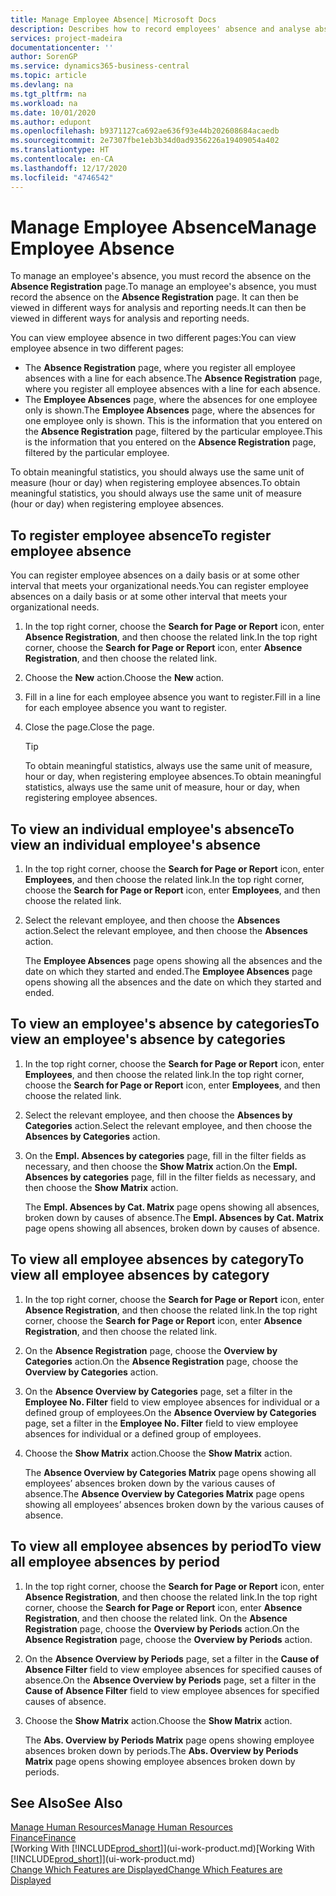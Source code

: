 ```yaml
---
title: Manage Employee Absence| Microsoft Docs
description: Describes how to record employees' absence and analyse absence statistics.
services: project-madeira
documentationcenter: ''
author: SorenGP
ms.service: dynamics365-business-central
ms.topic: article
ms.devlang: na
ms.tgt_pltfrm: na
ms.workload: na
ms.date: 10/01/2020
ms.author: edupont
ms.openlocfilehash: b9371127ca692ae636f93e44b202608684acaedb
ms.sourcegitcommit: 2e7307fbe1eb3b34d0ad9356226a19409054a402
ms.translationtype: HT
ms.contentlocale: en-CA
ms.lasthandoff: 12/17/2020
ms.locfileid: "4746542"
---
```

# <a name="manage-employee-absence"></a><span data-ttu-id="50571-103">Manage Employee Absence</span><span class="sxs-lookup"><span data-stu-id="50571-103">Manage Employee Absence</span></span>
<span data-ttu-id="50571-104">To manage an employee's absence, you must record the absence on the **Absence Registration** page.</span><span class="sxs-lookup"><span data-stu-id="50571-104">To manage an employee's absence, you must record the absence on the **Absence Registration** page.</span></span> <span data-ttu-id="50571-105">It can then be viewed in different ways for analysis and reporting needs.</span><span class="sxs-lookup"><span data-stu-id="50571-105">It can then be viewed in different ways for analysis and reporting needs.</span></span>

<span data-ttu-id="50571-106">You can view employee absence in two different pages:</span><span class="sxs-lookup"><span data-stu-id="50571-106">You can view employee absence in two different pages:</span></span>

* <span data-ttu-id="50571-107">The **Absence Registration** page, where you register all employee absences with a line for each absence.</span><span class="sxs-lookup"><span data-stu-id="50571-107">The **Absence Registration** page, where you register all employee absences with a line for each absence.</span></span>
* <span data-ttu-id="50571-108">The **Employee Absences** page, where the absences for one employee only is shown.</span><span class="sxs-lookup"><span data-stu-id="50571-108">The **Employee Absences** page, where the absences for one employee only is shown.</span></span> <span data-ttu-id="50571-109">This is the information that you entered on the **Absence Registration** page, filtered by the particular employee.</span><span class="sxs-lookup"><span data-stu-id="50571-109">This is the information that you entered on the **Absence Registration** page, filtered by the particular employee.</span></span>

<span data-ttu-id="50571-110">To obtain meaningful statistics, you should always use the same unit of measure (hour or day) when registering employee absences.</span><span class="sxs-lookup"><span data-stu-id="50571-110">To obtain meaningful statistics, you should always use the same unit of measure (hour or day) when registering employee absences.</span></span>

## <a name="to-register-employee-absence"></a><span data-ttu-id="50571-111">To register employee absence</span><span class="sxs-lookup"><span data-stu-id="50571-111">To register employee absence</span></span>
<span data-ttu-id="50571-112">You can register employee absences on a daily basis or at some other interval that meets your organizational needs.</span><span class="sxs-lookup"><span data-stu-id="50571-112">You can register employee absences on a daily basis or at some other interval that meets your organizational needs.</span></span>

1. <span data-ttu-id="50571-113">In the top right corner, choose the **Search for Page or Report** icon, enter **Absence Registration**, and then choose the related link.</span><span class="sxs-lookup"><span data-stu-id="50571-113">In the top right corner, choose the **Search for Page or Report** icon, enter **Absence Registration**, and then choose the related link.</span></span>
2. <span data-ttu-id="50571-114">Choose the **New** action.</span><span class="sxs-lookup"><span data-stu-id="50571-114">Choose the **New** action.</span></span>
3. <span data-ttu-id="50571-115">Fill in a line for each employee absence you want to register.</span><span class="sxs-lookup"><span data-stu-id="50571-115">Fill in a line for each employee absence you want to register.</span></span>
4. <span data-ttu-id="50571-116">Close the page.</span><span class="sxs-lookup"><span data-stu-id="50571-116">Close the page.</span></span>

    > [!Tip]
    > <span data-ttu-id="50571-117">To obtain meaningful statistics, always use the same unit of measure, hour or day, when registering employee absences.</span><span class="sxs-lookup"><span data-stu-id="50571-117">To obtain meaningful statistics, always use the same unit of measure, hour or day, when registering employee absences.</span></span>

## <a name="to-view-an-individual-employees-absence"></a><span data-ttu-id="50571-118">To view an individual employee's absence</span><span class="sxs-lookup"><span data-stu-id="50571-118">To view an individual employee's absence</span></span>
1. <span data-ttu-id="50571-119">In the top right corner, choose the **Search for Page or Report** icon, enter **Employees**, and then choose the related link.</span><span class="sxs-lookup"><span data-stu-id="50571-119">In the top right corner, choose the **Search for Page or Report** icon, enter **Employees**, and then choose the related link.</span></span>
2. <span data-ttu-id="50571-120">Select the relevant employee, and then choose the **Absences** action.</span><span class="sxs-lookup"><span data-stu-id="50571-120">Select the relevant employee, and then choose the **Absences** action.</span></span>

    <span data-ttu-id="50571-121">The **Employee Absences** page opens showing all the absences and the date on which they started and ended.</span><span class="sxs-lookup"><span data-stu-id="50571-121">The **Employee Absences** page opens showing all the absences and the date on which they started and ended.</span></span>

## <a name="to-view-an-employees-absence-by-categories"></a><span data-ttu-id="50571-122">To view an employee's absence by categories</span><span class="sxs-lookup"><span data-stu-id="50571-122">To view an employee's absence by categories</span></span>
1. <span data-ttu-id="50571-123">In the top right corner, choose the **Search for Page or Report** icon, enter **Employees**, and then choose the related link.</span><span class="sxs-lookup"><span data-stu-id="50571-123">In the top right corner, choose the **Search for Page or Report** icon, enter **Employees**, and then choose the related link.</span></span>
2. <span data-ttu-id="50571-124">Select the relevant employee, and then choose the **Absences by Categories** action.</span><span class="sxs-lookup"><span data-stu-id="50571-124">Select the relevant employee, and then choose the **Absences by Categories** action.</span></span>
3. <span data-ttu-id="50571-125">On the **Empl. Absences by categories** page, fill in the filter fields as necessary, and then choose the **Show Matrix** action.</span><span class="sxs-lookup"><span data-stu-id="50571-125">On the **Empl. Absences by categories** page, fill in the filter fields as necessary, and then choose the **Show Matrix** action.</span></span>

    <span data-ttu-id="50571-126">The **Empl. Absences by Cat. Matrix** page opens showing all absences, broken down by causes of absence.</span><span class="sxs-lookup"><span data-stu-id="50571-126">The **Empl. Absences by Cat. Matrix** page opens showing all absences, broken down by causes of absence.</span></span>

## <a name="to-view-all-employee-absences-by-category"></a><span data-ttu-id="50571-127">To view all employee absences by category</span><span class="sxs-lookup"><span data-stu-id="50571-127">To view all employee absences by category</span></span>
1. <span data-ttu-id="50571-128">In the top right corner, choose the **Search for Page or Report** icon, enter **Absence Registration**, and then choose the related link.</span><span class="sxs-lookup"><span data-stu-id="50571-128">In the top right corner, choose the **Search for Page or Report** icon, enter **Absence Registration**, and then choose the related link.</span></span>
2. <span data-ttu-id="50571-129">On the **Absence Registration** page, choose the **Overview by Categories** action.</span><span class="sxs-lookup"><span data-stu-id="50571-129">On the **Absence Registration** page, choose the **Overview by Categories** action.</span></span>
3. <span data-ttu-id="50571-130">On the **Absence Overview by Categories** page, set a filter in the **Employee No. Filter** field to view employee absences for individual or a defined group of employees.</span><span class="sxs-lookup"><span data-stu-id="50571-130">On the **Absence Overview by Categories** page, set a filter in the **Employee No. Filter** field to view employee absences for individual or a defined group of employees.</span></span>
4. <span data-ttu-id="50571-131">Choose the **Show Matrix** action.</span><span class="sxs-lookup"><span data-stu-id="50571-131">Choose the **Show Matrix** action.</span></span>

    <span data-ttu-id="50571-132">The **Absence Overview by Categories Matrix** page opens showing all employees’ absences broken down by the various causes of absence.</span><span class="sxs-lookup"><span data-stu-id="50571-132">The **Absence Overview by Categories Matrix** page opens showing all employees’ absences broken down by the various causes of absence.</span></span>

## <a name="to-view-all-employee-absences-by-period"></a><span data-ttu-id="50571-133">To view all employee absences by period</span><span class="sxs-lookup"><span data-stu-id="50571-133">To view all employee absences by period</span></span>
1. <span data-ttu-id="50571-134">In the top right corner, choose the **Search for Page or Report** icon, enter **Absence Registration**, and then choose the related link.</span><span class="sxs-lookup"><span data-stu-id="50571-134">In the top right corner, choose the **Search for Page or Report** icon, enter **Absence Registration**, and then choose the related link.</span></span>
   <span data-ttu-id="50571-135">On the **Absence Registration** page, choose the **Overview by Periods** action.</span><span class="sxs-lookup"><span data-stu-id="50571-135">On the **Absence Registration** page, choose the **Overview by Periods** action.</span></span>
2. <span data-ttu-id="50571-136">On the **Absence Overview by Periods** page, set a filter in the **Cause of Absence Filter** field to view employee absences for specified causes of absence.</span><span class="sxs-lookup"><span data-stu-id="50571-136">On the **Absence Overview by Periods** page, set a filter in the **Cause of Absence Filter** field to view employee absences for specified causes of absence.</span></span>
3. <span data-ttu-id="50571-137">Choose the **Show Matrix** action.</span><span class="sxs-lookup"><span data-stu-id="50571-137">Choose the **Show Matrix** action.</span></span>

    <span data-ttu-id="50571-138">The **Abs. Overview by Periods Matrix** page opens showing employee absences broken down by periods.</span><span class="sxs-lookup"><span data-stu-id="50571-138">The **Abs. Overview by Periods Matrix** page opens showing employee absences broken down by periods.</span></span>

## <a name="see-also"></a><span data-ttu-id="50571-139">See Also</span><span class="sxs-lookup"><span data-stu-id="50571-139">See Also</span></span>
[<span data-ttu-id="50571-140">Manage Human Resources</span><span class="sxs-lookup"><span data-stu-id="50571-140">Manage Human Resources</span></span>](hr-manage-human-resources.md)  
[<span data-ttu-id="50571-141">Finance</span><span class="sxs-lookup"><span data-stu-id="50571-141">Finance</span></span>](finance.md)  
<span data-ttu-id="50571-142">[Working With [!INCLUDE[prod_short](includes/prod_short.md)]](ui-work-product.md)</span><span class="sxs-lookup"><span data-stu-id="50571-142">[Working With [!INCLUDE[prod_short](includes/prod_short.md)]](ui-work-product.md)</span></span>  
[<span data-ttu-id="50571-143">Change Which Features are Displayed</span><span class="sxs-lookup"><span data-stu-id="50571-143">Change Which Features are Displayed</span></span>](ui-experiences.md)
